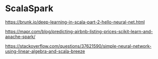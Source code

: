 # ScalaSpark

https://brunk.io/deep-learning-in-scala-part-2-hello-neural-net.html

https://mapr.com/blog/predicting-airbnb-listing-prices-scikit-learn-and-apache-spark/

https://stackoverflow.com/questions/37621590/simple-neural-network-using-linear-algebra-and-scala-breeze

